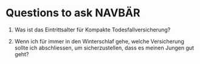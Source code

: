 # Questions to ask NAVBÄR

1. Was ist das Eintrittsalter für Kompakte Todesfallversicherung?

2. Wenn ich für immer in den Winterschlaf gehe, welche Versicherung sollte ich abschliessen, um sicherzustellen, dass es meinen Jungen gut geht?
